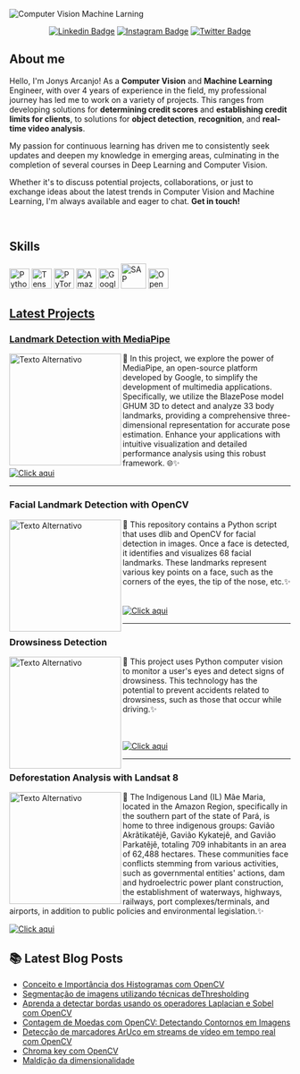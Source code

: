 ![Computer Vision  Machine Larning](https://github.com/JonysArcanjo/JonysArcanjo/assets/48812740/5cf52726-6552-4fd2-982a-334b9eb923af)

<div align="center">
  
  [![Linkedin Badge](https://img.shields.io/badge/LinkedIn-0077B5?style=flat-square&logo=Linkedin&logoColor=white&link=https://www.linkedin.com/in/jonysarcanjo/)](https://www.linkedin.com/in/jonysarcanjo/)
  [![Instagram Badge](https://img.shields.io/badge/Instagram-E4405F?style=flat-square&logo=instagram&logoColor=white)](https://www.instagram.com/jonysarcanjo/)
  [![Twitter Badge](https://img.shields.io/twitter/follow/jonysarcanjo?style=social)](https://twitter.com/jonysarcanjo)

  
</div>


## About me
<p align="left">
Hello, I'm Jonys Arcanjo! As a <strong>Computer Vision</strong> and <strong>Machine Learning</strong> Engineer, with over 4 years of experience in the field, my professional journey has led me to work on a variety of projects. This ranges from developing solutions for <strong>determining credit scores</strong> and <strong>establishing credit limits for clients</strong>, to solutions for <strong>object detection</strong>, <strong>recognition</strong>, and <strong>real-time video analysis</strong>.
</p>

<p align="left">
My passion for continuous learning has driven me to consistently seek updates and deepen my knowledge in emerging areas, culminating in the completion of several courses in Deep Learning and Computer Vision.
</p>

<p align="left">
Whether it's to discuss potential projects, collaborations, or just to exchange ideas about the latest trends in Computer Vision and Machine Learning, I'm always available and eager to chat. <strong>Get in touch!</strong>
</p>

<br>

## Skills  

<p align="left">
     <a href="https://www.python.org/" target="_blank" rel="noreferrer"><img src="https://raw.githubusercontent.com/danielcranney/readme-generator/main/public/icons/skills/python-colored.svg" width="36" height="36" alt="Python" /></a>
    <a href="https://www.tensorflow.org/" target="_blank" rel="noreferrer"><img src="https://raw.githubusercontent.com/danielcranney/readme-generator/main/public/icons/skills/tensorflow-colored.svg" width="36" height="36" alt="TensorFlow" /></a>
    <a href="https://pytorch.org/" target="_blank" rel="noreferrer"><img src="https://raw.githubusercontent.com/danielcranney/readme-generator/main/public/icons/skills/pytorch-colored.svg" width="36" height="36" alt="PyTorch" /></a>
    <a href="https://aws.amazon.com" target="_blank" rel="noreferrer"><img src="https://raw.githubusercontent.com/danielcranney/readme-generator/main/public/icons/skills/aws-colored.svg" width="36" height="36" alt="Amazon Web Services" /></a>
    <a href="https://cloud.google.com/" target="_blank" rel="noreferrer"><img src="https://raw.githubusercontent.com/danielcranney/readme-generator/main/public/icons/skills/googlecloud-colored.svg" width="36" height="36" alt="Google Cloud" /></a>
    <a href="https://www.sap.com/" target="_blank" rel="noreferrer"><img src="https://www.sap.com/dam/application/shared/logos/sap-logo-svg.svg/sap-logo-svg.svg" width="45 height="36" alt="SAP" /></a>
    <a href="https://aws.amazon.com" target="_blank" rel="noreferrer"> <img src="https://opencv.b-cdn.net/university/wp-content/uploads/sites/4/2023/02/OpenCV_logo_black_.png" width="36" height="36" alt="OpenCV" />


## Latest Projects

### Landmark Detection with MediaPipe

<a href="https://github.com/JonysArcanjo/JonysArcanjo/assets/48812740/687fc390-3727-4006-bd84-c7578e5bd805">
   <img src="https://github.com/JonysArcanjo/JonysArcanjo/assets/48812740/687fc390-3727-4006-bd84-c7578e5bd805" alt="Texto Alternativo" width="200" align="left" />
</a>

🚀 In this project, we explore the power of MediaPipe, an open-source platform developed by Google, to simplify the development of multimedia applications. Specifically, we utilize the BlazePose model GHUM 3D to detect and analyze 33 body landmarks, providing a comprehensive three-dimensional representation for accurate pose estimation. Enhance your applications with intuitive visualization and detailed performance analysis using this robust framework. 🌐✨
<br>
[![Click aqui](https://img.shields.io/badge/Click%20aqui-blue.svg)](https://github.com/JonysArcanjo/Landmark_Detection_with_MediaPipe)


---

### Facial Landmark Detection with OpenCV

<a href="https://github.com/JonysArcanjo/JonysArcanjo/assets/48812740/050b648b-5cce-42d9-877f-7981f3b731fa">
   <img src="https://github.com/JonysArcanjo/JonysArcanjo/assets/48812740/050b648b-5cce-42d9-877f-7981f3b731fa" alt="Texto Alternativo" width="200" align="left" />
</a>

🚀 This repository contains a Python script that uses dlib and OpenCV for facial detection in images. Once a face is detected, it identifies and visualizes 68 facial landmarks. These landmarks represent various key points on a face, such as the corners of the eyes, the tip of the nose, etc.✨
<br>
<br>
<br>
[![Click aqui](https://img.shields.io/badge/Click%20aqui-blue.svg)](https://github.com/JonysArcanjo/Facial_landmark_Detection_with_OpenCV)



---

### Drowsiness Detection

<a href="https://github.com/JonysArcanjo/JonysArcanjo/assets/48812740/c525be43-ab41-45d3-9960-c1ab051f021e">
   <img src="https://github.com/JonysArcanjo/JonysArcanjo/assets/48812740/c525be43-ab41-45d3-9960-c1ab051f021e" alt="Texto Alternativo" width="200" align="left" />
</a>

🚀 This project uses Python computer vision to monitor a user's eyes and detect signs of drowsiness. This technology has the potential to prevent accidents related to drowsiness, such as those that occur while driving.✨
<br>
<br>
<br>

[![Click aqui](https://img.shields.io/badge/Click%20aqui-blue.svg)](https://github.com/JonysArcanjo/Drowsiness_Detection)

---

### Deforestation Analysis with Landsat 8

<a href="https://github.com/JonysArcanjo/JonysArcanjo/assets/48812740/dca3bc62-3195-4358-aea7-e0d48ba59a87">
   <img src="https://github.com/JonysArcanjo/JonysArcanjo/assets/48812740/dca3bc62-3195-4358-aea7-e0d48ba59a87" alt="Texto Alternativo" width="200" align="left" />
</a>

🚀 The Indigenous Land (IL) Mãe Maria, located in the Amazon Region, specifically in the southern part of the state of Pará, is home to three indigenous groups: Gavião Akrãtikatêjê, Gavião Kykatejê, and Gavião Parkatêjê, totaling 709 inhabitants in an area of 62,488 hectares. These communities face conflicts stemming from various activities, such as governmental entities' actions, dam and hydroelectric power plant construction, the establishment of waterways, highways, railways, port complexes/terminals, and airports, in addition to public policies and environmental legislation.✨

[![Click aqui](https://img.shields.io/badge/Click%20aqui-blue.svg)](https://github.com/JonysArcanjo/Deforestation_Analysis_with_Landsat8)




</p>

## 📚 Latest Blog Posts

<!--START_SECTION:feed-->
* [Conceito e Importância dos Histogramas com OpenCV](https://medium.com/jonys-arcanjo/conceito-e-import%C3%A2ncia-dos-histogramas-e-m%C3%A1scaras-com-opencv-f12170c4043a)
* [Segmentação de imagens utilizando técnicas deThresholding](https://medium.com/jonys-arcanjo/segmenta%C3%A7%C3%A3o-de-imagens-utilizando-t%C3%A9cnicas-dethresholding-1ee031562c63)
* [Aprenda a detectar bordas usando os operadores Laplacian e Sobel com OpenCV](https://medium.com/jonys-arcanjo/aprenda-a-detectar-bordas-usando-os-operadores-laplacian-e-sobel-4f5b8f7943a5)
* [Contagem de Moedas com OpenCV: Detectando Contornos em Imagens](https://medium.com/jonys-arcanjo/contagem-de-moedas-com-opencv-detectando-contornos-em-imagens-82b8f31e10b0)
* [Detecção de marcadores ArUco em streams de vídeo em tempo real com OpenCV](https://medium.com/jonys-arcanjo/detec%C3%A7%C3%A3o-de-marcadores-aruco-em-streams-de-v%C3%ADdeo-em-tempo-real-com-opencv-9a3d99c667d7)
* [Chroma key com OpenCV](https://medium.com/jonys-arcanjo/chroma-key-com-opencv-eb3118dee66)
* [Maldição da dimensionalidade](https://medium.com/data-hackers/maldi%C3%A7%C3%A3o-da-dimensionalidade-655e4342d64)

<!--END_SECTION:feed-->
